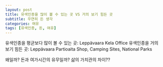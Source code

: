 ```yaml
---
layout: post
title: 유색인종을 많이 볼 수 있는 곳 VS 거의 보기 힘든 곳
subtitle: 우연히 든 생각
categories: 여유
tags: [유색인종, 돈, 여유]
---
```

유색인종을 평균보다 많이 볼 수 있는 곳: Leppävaara Kela Office
유색인종을 거의 보기 힘든 곳: Leppävaara Partioaita Shop, Camping Sites, National Parks

왜일까?
돈과 여가시간의 유무일까? 삶의 가치관의 차이?? 